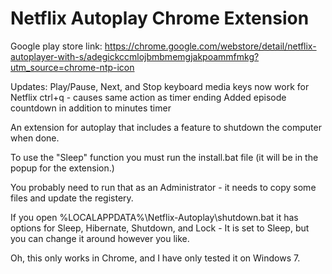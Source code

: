 # Netflix Autoplay Chrome Extension

Google play store link: <a href="https://chrome.google.com/webstore/detail/netflix-autoplayer-with-s/adegickccmlojbmbmemgjakpoammfmkg?utm_source=chrome-ntp-icon">https://chrome.google.com/webstore/detail/netflix-autoplayer-with-s/adegickccmlojbmbmemgjakpoammfmkg?utm_source=chrome-ntp-icon</a>

Updates: 
Play/Pause, Next, and Stop keyboard media keys now work for Netflix
ctrl+q - causes same action as timer ending
Added episode countdown in addition to minutes timer

An extension for autoplay that includes a feature to shutdown the computer when done.

To use the "Sleep" function you must run the install.bat file (it will be in the popup for the extension.)

You probably need to run that as an Administrator - it needs to copy some files and update the registery.

If you open %LOCALAPPDATA%\Netflix-Autoplay\shutdown.bat it has options for Sleep, Hibernate, Shutdown, and Lock - It is set to Sleep, but you can change it around however you like.

Oh, this only works in Chrome, and I have only tested it on Windows 7.

